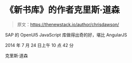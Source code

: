 # 《新书库》的作者克里斯·道森

> 原文：<https://thenewstack.io/author/chrisdawson/>

SAP 的 OpenUI5 JavaScript 库做得出奇的好，堪比 AngularJS

2014 年 7 月 24 日上午 10 点 42 分

克里斯·道森